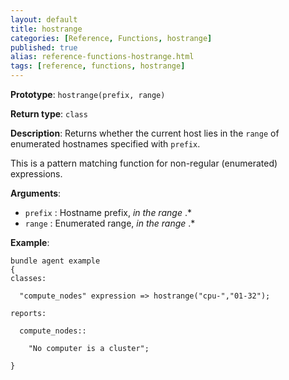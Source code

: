 ```yaml
---
layout: default
title: hostrange
categories: [Reference, Functions, hostrange]
published: true
alias: reference-functions-hostrange.html
tags: [reference, functions, hostrange]
---
```


**Prototype**: `hostrange(prefix, range)`

**Return type**: `class`

**Description**: Returns whether the current host lies in the `range` of 
enumerated hostnames specified with `prefix`.

This is a pattern matching function for non-regular (enumerated)
expressions.

**Arguments**:

* `prefix` : Hostname prefix, *in the range* .\*
* `range` : Enumerated range, *in the range* .\*

**Example**:

```cf3
bundle agent example
{     
classes:

  "compute_nodes" expression => hostrange("cpu-","01-32");

reports:

  compute_nodes::

    "No computer is a cluster";

}
```

